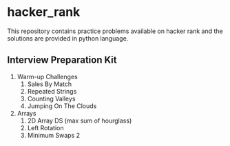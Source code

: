 # hacker_rank
This repository contains practice problems available on hacker rank and the solutions are provided in python language.
## Interview Preparation Kit
 1. Warm-up Challenges
    1. Sales By Match
    2. Repeated Strings
    3. Counting Valleys
    4. Jumping On The Clouds
 2. Arrays
    1. 2D Array DS (max sum of hourglass)
    2. Left Rotation
    3. Minimum Swaps 2
    
